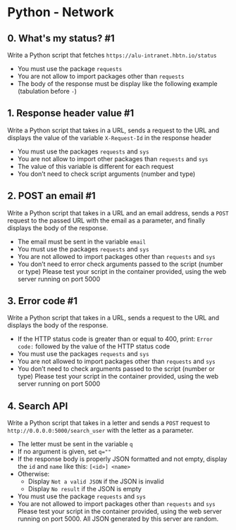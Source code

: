 # Python - Network

## 0. What's my status? #1
Write a Python script that fetches ```https://alu-intranet.hbtn.io/status```
* You must use the package ```requests```
* You are not allow to import packages other than ```requests```
* The body of the response must be display like the following example (tabulation before ```-```)

## 1. Response header value #1
Write a Python script that takes in a URL, sends a request to the URL and displays the value of the variable ```X-Request-Id``` in the response header
* You must use the packages ```requests``` and ```sys```
* You are not allow to import other packages than ```requests``` and ```sys```
* The value of this variable is different for each request
* You don’t need to check script arguments (number and type)

## 2. POST an email #1
Write a Python script that takes in a URL and an email address, sends a ```POST``` request to the passed URL with the email as a parameter, and finally displays the body of the response.
* The email must be sent in the variable ```email```
* You must use the packages ```requests``` and ```sys```
* You are not allowed to import packages other than ```requests``` and ```sys```
* You don’t need to error check arguments passed to the script (number or type)
Please test your script in the container provided, using the web server running on port 5000

## 3. Error code #1
Write a Python script that takes in a URL, sends a request to the URL and displays the body of the response.
* If the HTTP status code is greater than or equal to 400, print: ```Error code:``` followed by the value of the HTTP status code
* You must use the packages ```requests``` and ```sys```
* You are not allowed to import packages other than ```requests``` and ```sys```
* You don’t need to check arguments passed to the script (number or type)
Please test your script in the container provided, using the web server running on port 5000

## 4. Search API
Write a Python script that takes in a letter and sends a ```POST``` request to ```http://0.0.0.0:5000/search_user``` with the letter as a parameter.
* The letter must be sent in the variable ```q```
* If no argument is given, set ```q=""```
* If the response body is properly JSON formatted and not empty, display the ```id``` and ```name``` like this: ```[<id>] <name>```
* Otherwise:
    * Display ```Not a valid JSON``` if the JSON is invalid
    * Display ```No result``` if the JSON is empty
* You must use the package ```requests``` and ```sys```
* You are not allowed to import packages other than ```requests``` and ```sys```
Please test your script in the container provided, using the web server running on port 5000. All JSON generated by this server are random.
